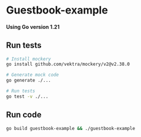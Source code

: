 # Guestbook-example

#### Using Go version 1.21

## Run tests

```bash
# Install mockery
go install github.com/vektra/mockery/v2@v2.38.0

# Generate mock code
go generate ./...

# Run tests
go test -v ./...
```

## Run code

```bash
go build guestbook-example && ./guestbook-example
```
